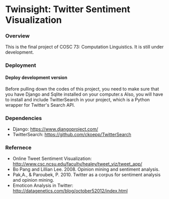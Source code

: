 Twinsight: Twitter Sentiment Visualization
==========================================
### Overview
This is the final project of COSC 73: Computation Linguistics. It is still under development.

### Deployment
#### Deploy development version
Before pulling down the codes of this project, you need to make sure that you have Django and Sqlite installed on your computer.s
Also, you will have to install and include TwitterSearch in your project, which is a Python wrapper for Twitter's Search API.

### Dependencies
* Django: https://www.djangoproject.com/
* TwitterSearch: https://github.com/ckoepp/TwitterSearch

### Refernece
* Online Tweet Sentiment Visualization: http://www.csc.ncsu.edu/faculty/healey/tweet_viz/tweet_app/
* Bo Pang and Lillian Lee. 2008. Opinion mining and sentiment analysis.
* Pak,A., & Paroubek, P. 2010. Twitter as a corpus for sentiment analysis and opinion mining.
* Emoticon Analysis in Twitter: http://datagenetics.com/blog/october52012/index.html